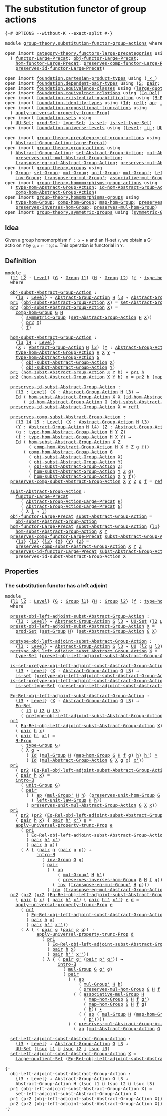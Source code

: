 # The substitution functor of group actions

<pre class="Agda"><a id="54" class="Symbol">{-#</a> <a id="58" class="Keyword">OPTIONS</a> <a id="66" class="Pragma">--without-K</a> <a id="78" class="Pragma">--exact-split</a> <a id="92" class="Symbol">#-}</a>

<a id="97" class="Keyword">module</a> <a id="104" href="group-theory.substitution-functor-group-actions.html" class="Module">group-theory.substitution-functor-group-actions</a> <a id="152" class="Keyword">where</a>

<a id="159" class="Keyword">open</a> <a id="164" class="Keyword">import</a> <a id="171" href="category-theory.functors-large-precategories.html" class="Module">category-theory.functors-large-precategories</a> <a id="216" class="Keyword">using</a>
  <a id="224" class="Symbol">(</a> <a id="226" href="category-theory.functors-large-precategories.html#982" class="Record">functor-Large-Precat</a><a id="246" class="Symbol">;</a> <a id="248" href="category-theory.functors-large-precategories.html#1085" class="Field">obj-functor-Large-Precat</a><a id="272" class="Symbol">;</a>
    <a id="278" href="category-theory.functors-large-precategories.html#1191" class="Field">hom-functor-Large-Precat</a><a id="302" class="Symbol">;</a> <a id="304" href="category-theory.functors-large-precategories.html#1464" class="Field">preserves-comp-functor-Large-Precat</a><a id="339" class="Symbol">;</a>
    <a id="345" href="category-theory.functors-large-precategories.html#1888" class="Field">preserves-id-functor-Large-Precat</a><a id="378" class="Symbol">)</a>

<a id="381" class="Keyword">open</a> <a id="386" class="Keyword">import</a> <a id="393" href="foundation.cartesian-product-types.html" class="Module">foundation.cartesian-product-types</a> <a id="428" class="Keyword">using</a> <a id="434" class="Symbol">(</a><a id="435" href="foundation-core.cartesian-product-types.html#590" class="Function Operator">_×_</a><a id="438" class="Symbol">)</a>
<a id="440" class="Keyword">open</a> <a id="445" class="Keyword">import</a> <a id="452" href="foundation.dependent-pair-types.html" class="Module">foundation.dependent-pair-types</a> <a id="484" class="Keyword">using</a> <a id="490" class="Symbol">(</a><a id="491" href="foundation-core.dependent-pair-types.html#515" class="Record">Σ</a><a id="492" class="Symbol">;</a> <a id="494" href="foundation-core.dependent-pair-types.html#588" class="InductiveConstructor">pair</a><a id="498" class="Symbol">;</a> <a id="500" href="foundation-core.dependent-pair-types.html#605" class="Field">pr1</a><a id="503" class="Symbol">;</a> <a id="505" href="foundation-core.dependent-pair-types.html#617" class="Field">pr2</a><a id="508" class="Symbol">)</a>
<a id="510" class="Keyword">open</a> <a id="515" class="Keyword">import</a> <a id="522" href="foundation.equivalence-classes.html" class="Module">foundation.equivalence-classes</a> <a id="553" class="Keyword">using</a> <a id="559" class="Symbol">(</a><a id="560" href="foundation.equivalence-classes.html#3795" class="Function">large-quotient-Set</a><a id="578" class="Symbol">)</a>
<a id="580" class="Keyword">open</a> <a id="585" class="Keyword">import</a> <a id="592" href="foundation.equivalence-relations.html" class="Module">foundation.equivalence-relations</a> <a id="625" class="Keyword">using</a> <a id="631" class="Symbol">(</a><a id="632" href="foundation.equivalence-relations.html#957" class="Function">Eq-Rel</a><a id="638" class="Symbol">)</a>
<a id="640" class="Keyword">open</a> <a id="645" class="Keyword">import</a> <a id="652" href="foundation.existential-quantification.html" class="Module">foundation.existential-quantification</a> <a id="690" class="Keyword">using</a> <a id="696" class="Symbol">(</a><a id="697" href="foundation.existential-quantification.html#1666" class="Function">∃-Prop</a><a id="703" class="Symbol">;</a> <a id="705" href="foundation.existential-quantification.html#2238" class="Function">intro-∃</a><a id="712" class="Symbol">)</a>
<a id="714" class="Keyword">open</a> <a id="719" class="Keyword">import</a> <a id="726" href="foundation.identity-types.html" class="Module">foundation.identity-types</a> <a id="752" class="Keyword">using</a> <a id="758" class="Symbol">(</a><a id="759" href="foundation-core.identity-types.html#1767" class="Datatype">Id</a><a id="761" class="Symbol">;</a> <a id="763" href="foundation-core.identity-types.html#1820" class="InductiveConstructor">refl</a><a id="767" class="Symbol">;</a> <a id="769" href="foundation-core.identity-types.html#4003" class="Function">ap</a><a id="771" class="Symbol">;</a> <a id="773" href="foundation-core.identity-types.html#2425" class="Function Operator">_∙_</a><a id="776" class="Symbol">;</a> <a id="778" href="foundation-core.identity-types.html#2729" class="Function">inv</a><a id="781" class="Symbol">)</a>
<a id="783" class="Keyword">open</a> <a id="788" class="Keyword">import</a> <a id="795" href="foundation.propositional-truncations.html" class="Module">foundation.propositional-truncations</a> <a id="832" class="Keyword">using</a>
  <a id="840" class="Symbol">(</a> <a id="842" href="foundation.propositional-truncations.html#5603" class="Function">apply-universal-property-trunc-Prop</a><a id="877" class="Symbol">)</a>
<a id="879" class="Keyword">open</a> <a id="884" class="Keyword">import</a> <a id="891" href="foundation.sets.html" class="Module">foundation.sets</a> <a id="907" class="Keyword">using</a>
  <a id="915" class="Symbol">(</a> <a id="917" href="foundation-core.sets.html#1190" class="Function">UU-Set</a><a id="923" class="Symbol">;</a> <a id="925" href="foundation.sets.html#1873" class="Function">prod-Set</a><a id="933" class="Symbol">;</a> <a id="935" href="foundation-core.sets.html#1304" class="Function">type-Set</a><a id="943" class="Symbol">;</a> <a id="945" href="foundation-core.sets.html#1113" class="Function">is-set</a><a id="951" class="Symbol">;</a> <a id="953" href="foundation-core.sets.html#1355" class="Function">is-set-type-Set</a><a id="968" class="Symbol">)</a>
<a id="970" class="Keyword">open</a> <a id="975" class="Keyword">import</a> <a id="982" href="foundation.universe-levels.html" class="Module">foundation.universe-levels</a> <a id="1009" class="Keyword">using</a> <a id="1015" class="Symbol">(</a><a id="1016" href="Agda.Primitive.html#597" class="Postulate">Level</a><a id="1021" class="Symbol">;</a> <a id="1023" href="Agda.Primitive.html#810" class="Primitive Operator">_⊔_</a><a id="1026" class="Symbol">;</a> <a id="1028" href="foundation-core.universe-levels.html#235" class="Primitive">UU</a><a id="1030" class="Symbol">;</a> <a id="1032" href="Agda.Primitive.html#780" class="Primitive">lsuc</a><a id="1036" class="Symbol">)</a>

<a id="1039" class="Keyword">open</a> <a id="1044" class="Keyword">import</a> <a id="1051" href="group-theory.precategory-of-group-actions.html" class="Module">group-theory.precategory-of-group-actions</a> <a id="1093" class="Keyword">using</a>
  <a id="1101" class="Symbol">(</a> <a id="1103" href="group-theory.precategory-of-group-actions.html#1139" class="Function">Abstract-Group-Action-Large-Precat</a><a id="1137" class="Symbol">)</a>
<a id="1139" class="Keyword">open</a> <a id="1144" class="Keyword">import</a> <a id="1151" href="group-theory.group-actions.html" class="Module">group-theory.group-actions</a> <a id="1178" class="Keyword">using</a>
  <a id="1186" class="Symbol">(</a> <a id="1188" href="group-theory.group-actions.html#1192" class="Function">Abstract-Group-Action</a><a id="1209" class="Symbol">;</a> <a id="1211" href="group-theory.group-actions.html#1424" class="Function">set-Abstract-Group-Action</a><a id="1236" class="Symbol">;</a> <a id="1238" href="group-theory.group-actions.html#1980" class="Function">mul-Abstract-Group-Action</a><a id="1263" class="Symbol">;</a>
    <a id="1269" href="group-theory.group-actions.html#2340" class="Function">preserves-unit-mul-Abstract-Group-Action</a><a id="1309" class="Symbol">;</a>
    <a id="1315" href="group-theory.group-actions.html#3043" class="Function">transpose-eq-mul-Abstract-Group-Action</a><a id="1353" class="Symbol">;</a> <a id="1355" href="group-theory.group-actions.html#2623" class="Function">preserves-mul-Abstract-Group-Action</a><a id="1390" class="Symbol">)</a>
<a id="1392" class="Keyword">open</a> <a id="1397" class="Keyword">import</a> <a id="1404" href="group-theory.groups.html" class="Module">group-theory.groups</a> <a id="1424" class="Keyword">using</a>
  <a id="1432" class="Symbol">(</a> <a id="1434" href="group-theory.groups.html#2468" class="Function">Group</a><a id="1439" class="Symbol">;</a> <a id="1441" href="group-theory.groups.html#2651" class="Function">set-Group</a><a id="1450" class="Symbol">;</a> <a id="1452" href="group-theory.groups.html#2956" class="Function">mul-Group</a><a id="1461" class="Symbol">;</a> <a id="1463" href="group-theory.groups.html#3755" class="Function">unit-Group</a><a id="1473" class="Symbol">;</a> <a id="1475" href="group-theory.groups.html#3217" class="Function">mul-Group&#39;</a><a id="1485" class="Symbol">;</a> <a id="1487" href="group-theory.groups.html#4172" class="Function">left-unit-law-Group</a><a id="1506" class="Symbol">;</a>
    <a id="1512" href="group-theory.groups.html#4544" class="Function">inv-Group</a><a id="1521" class="Symbol">;</a> <a id="1523" href="group-theory.groups.html#7539" class="Function">transpose-eq-mul-Group&#39;</a><a id="1546" class="Symbol">;</a> <a id="1548" href="group-theory.groups.html#3305" class="Function">associative-mul-Group</a><a id="1569" class="Symbol">;</a> <a id="1571" href="group-theory.groups.html#2711" class="Function">type-Group</a><a id="1581" class="Symbol">)</a>
<a id="1583" class="Keyword">open</a> <a id="1588" class="Keyword">import</a> <a id="1595" href="group-theory.homomorphisms-group-actions.html" class="Module">group-theory.homomorphisms-group-actions</a> <a id="1636" class="Keyword">using</a>
  <a id="1644" class="Symbol">(</a> <a id="1646" href="group-theory.homomorphisms-group-actions.html#1542" class="Function">type-hom-Abstract-Group-Action</a><a id="1676" class="Symbol">;</a> <a id="1678" href="group-theory.homomorphisms-group-actions.html#2481" class="Function">id-hom-Abstract-Group-Action</a><a id="1706" class="Symbol">;</a>
    <a id="1712" href="group-theory.homomorphisms-group-actions.html#2841" class="Function">comp-hom-Abstract-Group-Action</a><a id="1742" class="Symbol">)</a>
<a id="1744" class="Keyword">open</a> <a id="1749" class="Keyword">import</a> <a id="1756" href="group-theory.homomorphisms-groups.html" class="Module">group-theory.homomorphisms-groups</a> <a id="1790" class="Keyword">using</a>
  <a id="1798" class="Symbol">(</a> <a id="1800" href="group-theory.homomorphisms-groups.html#1617" class="Function">type-hom-Group</a><a id="1814" class="Symbol">;</a> <a id="1816" href="group-theory.homomorphisms-groups.html#2243" class="Function">comp-hom-Group</a><a id="1830" class="Symbol">;</a> <a id="1832" href="group-theory.homomorphisms-groups.html#1746" class="Function">map-hom-Group</a><a id="1845" class="Symbol">;</a> <a id="1847" href="group-theory.homomorphisms-groups.html#5799" class="Function">preserves-unit-hom-Group</a><a id="1871" class="Symbol">;</a>
    <a id="1877" href="group-theory.homomorphisms-groups.html#7312" class="Function">preserves-inverses-hom-Group</a><a id="1905" class="Symbol">;</a> <a id="1907" href="group-theory.homomorphisms-groups.html#1832" class="Function">preserves-mul-hom-Group</a><a id="1930" class="Symbol">)</a>
<a id="1932" class="Keyword">open</a> <a id="1937" class="Keyword">import</a> <a id="1944" href="group-theory.symmetric-groups.html" class="Module">group-theory.symmetric-groups</a> <a id="1974" class="Keyword">using</a> <a id="1980" class="Symbol">(</a><a id="1981" href="group-theory.symmetric-groups.html#3597" class="Function">symmetric-Group</a><a id="1996" class="Symbol">)</a>
</pre>
## Idea

Given a group homomorphism `f : G → H` and an H-set `Y`, we obtain a G-actio on `Y` by `g,x ↦ f(g)x`. This operation is functorial in `Y`.

## Definition

<pre class="Agda"><a id="2175" class="Keyword">module</a> <a id="2182" href="group-theory.substitution-functor-group-actions.html#2182" class="Module">_</a>
  <a id="2186" class="Symbol">{</a><a id="2187" href="group-theory.substitution-functor-group-actions.html#2187" class="Bound">l1</a> <a id="2190" href="group-theory.substitution-functor-group-actions.html#2190" class="Bound">l2</a> <a id="2193" class="Symbol">:</a> <a id="2195" href="Agda.Primitive.html#597" class="Postulate">Level</a><a id="2200" class="Symbol">}</a> <a id="2202" class="Symbol">{</a><a id="2203" href="group-theory.substitution-functor-group-actions.html#2203" class="Bound">G</a> <a id="2205" class="Symbol">:</a> <a id="2207" href="group-theory.groups.html#2468" class="Function">Group</a> <a id="2213" href="group-theory.substitution-functor-group-actions.html#2187" class="Bound">l1</a><a id="2215" class="Symbol">}</a> <a id="2217" class="Symbol">{</a><a id="2218" href="group-theory.substitution-functor-group-actions.html#2218" class="Bound">H</a> <a id="2220" class="Symbol">:</a> <a id="2222" href="group-theory.groups.html#2468" class="Function">Group</a> <a id="2228" href="group-theory.substitution-functor-group-actions.html#2190" class="Bound">l2</a><a id="2230" class="Symbol">}</a> <a id="2232" class="Symbol">(</a><a id="2233" href="group-theory.substitution-functor-group-actions.html#2233" class="Bound">f</a> <a id="2235" class="Symbol">:</a> <a id="2237" href="group-theory.homomorphisms-groups.html#1617" class="Function">type-hom-Group</a> <a id="2252" href="group-theory.substitution-functor-group-actions.html#2203" class="Bound">G</a> <a id="2254" href="group-theory.substitution-functor-group-actions.html#2218" class="Bound">H</a><a id="2255" class="Symbol">)</a>
  <a id="2259" class="Keyword">where</a>

  <a id="2268" href="group-theory.substitution-functor-group-actions.html#2268" class="Function">obj-subst-Abstract-Group-Action</a> <a id="2300" class="Symbol">:</a>
    <a id="2306" class="Symbol">{</a><a id="2307" href="group-theory.substitution-functor-group-actions.html#2307" class="Bound">l3</a> <a id="2310" class="Symbol">:</a> <a id="2312" href="Agda.Primitive.html#597" class="Postulate">Level</a><a id="2317" class="Symbol">}</a> <a id="2319" class="Symbol">→</a> <a id="2321" href="group-theory.group-actions.html#1192" class="Function">Abstract-Group-Action</a> <a id="2343" href="group-theory.substitution-functor-group-actions.html#2218" class="Bound">H</a> <a id="2345" href="group-theory.substitution-functor-group-actions.html#2307" class="Bound">l3</a> <a id="2348" class="Symbol">→</a> <a id="2350" href="group-theory.group-actions.html#1192" class="Function">Abstract-Group-Action</a> <a id="2372" href="group-theory.substitution-functor-group-actions.html#2203" class="Bound">G</a> <a id="2374" href="group-theory.substitution-functor-group-actions.html#2307" class="Bound">l3</a>
  <a id="2379" href="foundation-core.dependent-pair-types.html#605" class="Field">pr1</a> <a id="2383" class="Symbol">(</a><a id="2384" href="group-theory.substitution-functor-group-actions.html#2268" class="Function">obj-subst-Abstract-Group-Action</a> <a id="2416" href="group-theory.substitution-functor-group-actions.html#2416" class="Bound">X</a><a id="2417" class="Symbol">)</a> <a id="2419" class="Symbol">=</a> <a id="2421" href="group-theory.group-actions.html#1424" class="Function">set-Abstract-Group-Action</a> <a id="2447" href="group-theory.substitution-functor-group-actions.html#2218" class="Bound">H</a> <a id="2449" href="group-theory.substitution-functor-group-actions.html#2416" class="Bound">X</a>
  <a id="2453" href="foundation-core.dependent-pair-types.html#617" class="Field">pr2</a> <a id="2457" class="Symbol">(</a><a id="2458" href="group-theory.substitution-functor-group-actions.html#2268" class="Function">obj-subst-Abstract-Group-Action</a> <a id="2490" href="group-theory.substitution-functor-group-actions.html#2490" class="Bound">X</a><a id="2491" class="Symbol">)</a> <a id="2493" class="Symbol">=</a>
    <a id="2499" href="group-theory.homomorphisms-groups.html#2243" class="Function">comp-hom-Group</a> <a id="2514" href="group-theory.substitution-functor-group-actions.html#2203" class="Bound">G</a> <a id="2516" href="group-theory.substitution-functor-group-actions.html#2218" class="Bound">H</a>
      <a id="2524" class="Symbol">(</a> <a id="2526" href="group-theory.symmetric-groups.html#3597" class="Function">symmetric-Group</a> <a id="2542" class="Symbol">(</a><a id="2543" href="group-theory.group-actions.html#1424" class="Function">set-Abstract-Group-Action</a> <a id="2569" href="group-theory.substitution-functor-group-actions.html#2218" class="Bound">H</a> <a id="2571" href="group-theory.substitution-functor-group-actions.html#2490" class="Bound">X</a><a id="2572" class="Symbol">))</a>
      <a id="2581" class="Symbol">(</a> <a id="2583" href="foundation-core.dependent-pair-types.html#617" class="Field">pr2</a> <a id="2587" href="group-theory.substitution-functor-group-actions.html#2490" class="Bound">X</a><a id="2588" class="Symbol">)</a>
      <a id="2596" class="Symbol">(</a> <a id="2598" href="group-theory.substitution-functor-group-actions.html#2233" class="Bound">f</a><a id="2599" class="Symbol">)</a>

  <a id="2604" href="group-theory.substitution-functor-group-actions.html#2604" class="Function">hom-subst-Abstract-Group-Action</a> <a id="2636" class="Symbol">:</a>
    <a id="2642" class="Symbol">{</a><a id="2643" href="group-theory.substitution-functor-group-actions.html#2643" class="Bound">l3</a> <a id="2646" href="group-theory.substitution-functor-group-actions.html#2646" class="Bound">l4</a> <a id="2649" class="Symbol">:</a> <a id="2651" href="Agda.Primitive.html#597" class="Postulate">Level</a><a id="2656" class="Symbol">}</a>
    <a id="2662" class="Symbol">(</a><a id="2663" href="group-theory.substitution-functor-group-actions.html#2663" class="Bound">X</a> <a id="2665" class="Symbol">:</a> <a id="2667" href="group-theory.group-actions.html#1192" class="Function">Abstract-Group-Action</a> <a id="2689" href="group-theory.substitution-functor-group-actions.html#2218" class="Bound">H</a> <a id="2691" href="group-theory.substitution-functor-group-actions.html#2643" class="Bound">l3</a><a id="2693" class="Symbol">)</a> <a id="2695" class="Symbol">(</a><a id="2696" href="group-theory.substitution-functor-group-actions.html#2696" class="Bound">Y</a> <a id="2698" class="Symbol">:</a> <a id="2700" href="group-theory.group-actions.html#1192" class="Function">Abstract-Group-Action</a> <a id="2722" href="group-theory.substitution-functor-group-actions.html#2218" class="Bound">H</a> <a id="2724" href="group-theory.substitution-functor-group-actions.html#2646" class="Bound">l4</a><a id="2726" class="Symbol">)</a> <a id="2728" class="Symbol">→</a>
    <a id="2734" href="group-theory.homomorphisms-group-actions.html#1542" class="Function">type-hom-Abstract-Group-Action</a> <a id="2765" href="group-theory.substitution-functor-group-actions.html#2218" class="Bound">H</a> <a id="2767" href="group-theory.substitution-functor-group-actions.html#2663" class="Bound">X</a> <a id="2769" href="group-theory.substitution-functor-group-actions.html#2696" class="Bound">Y</a> <a id="2771" class="Symbol">→</a>
    <a id="2777" href="group-theory.homomorphisms-group-actions.html#1542" class="Function">type-hom-Abstract-Group-Action</a> <a id="2808" href="group-theory.substitution-functor-group-actions.html#2203" class="Bound">G</a>
      <a id="2816" class="Symbol">(</a> <a id="2818" href="group-theory.substitution-functor-group-actions.html#2268" class="Function">obj-subst-Abstract-Group-Action</a> <a id="2850" href="group-theory.substitution-functor-group-actions.html#2663" class="Bound">X</a><a id="2851" class="Symbol">)</a>
      <a id="2859" class="Symbol">(</a> <a id="2861" href="group-theory.substitution-functor-group-actions.html#2268" class="Function">obj-subst-Abstract-Group-Action</a> <a id="2893" href="group-theory.substitution-functor-group-actions.html#2696" class="Bound">Y</a><a id="2894" class="Symbol">)</a>
  <a id="2898" href="foundation-core.dependent-pair-types.html#605" class="Field">pr1</a> <a id="2902" class="Symbol">(</a><a id="2903" href="group-theory.substitution-functor-group-actions.html#2604" class="Function">hom-subst-Abstract-Group-Action</a> <a id="2935" href="group-theory.substitution-functor-group-actions.html#2935" class="Bound">X</a> <a id="2937" href="group-theory.substitution-functor-group-actions.html#2937" class="Bound">Y</a> <a id="2939" href="group-theory.substitution-functor-group-actions.html#2939" class="Bound">h</a><a id="2940" class="Symbol">)</a> <a id="2942" class="Symbol">=</a> <a id="2944" href="foundation-core.dependent-pair-types.html#605" class="Field">pr1</a> <a id="2948" href="group-theory.substitution-functor-group-actions.html#2939" class="Bound">h</a>
  <a id="2952" href="foundation-core.dependent-pair-types.html#617" class="Field">pr2</a> <a id="2956" class="Symbol">(</a><a id="2957" href="group-theory.substitution-functor-group-actions.html#2604" class="Function">hom-subst-Abstract-Group-Action</a> <a id="2989" href="group-theory.substitution-functor-group-actions.html#2989" class="Bound">X</a> <a id="2991" href="group-theory.substitution-functor-group-actions.html#2991" class="Bound">Y</a> <a id="2993" href="group-theory.substitution-functor-group-actions.html#2993" class="Bound">h</a><a id="2994" class="Symbol">)</a> <a id="2996" href="group-theory.substitution-functor-group-actions.html#2996" class="Bound">x</a> <a id="2998" class="Symbol">=</a> <a id="3000" href="foundation-core.dependent-pair-types.html#617" class="Field">pr2</a> <a id="3004" href="group-theory.substitution-functor-group-actions.html#2993" class="Bound">h</a> <a id="3006" class="Symbol">(</a><a id="3007" href="group-theory.homomorphisms-groups.html#1746" class="Function">map-hom-Group</a> <a id="3021" href="group-theory.substitution-functor-group-actions.html#2203" class="Bound">G</a> <a id="3023" href="group-theory.substitution-functor-group-actions.html#2218" class="Bound">H</a> <a id="3025" href="group-theory.substitution-functor-group-actions.html#2233" class="Bound">f</a> <a id="3027" href="group-theory.substitution-functor-group-actions.html#2996" class="Bound">x</a><a id="3028" class="Symbol">)</a>

  <a id="3033" href="group-theory.substitution-functor-group-actions.html#3033" class="Function">preserves-id-subst-Abstract-Group-Action</a> <a id="3074" class="Symbol">:</a>
    <a id="3080" class="Symbol">{</a><a id="3081" href="group-theory.substitution-functor-group-actions.html#3081" class="Bound">l3</a> <a id="3084" class="Symbol">:</a> <a id="3086" href="Agda.Primitive.html#597" class="Postulate">Level</a><a id="3091" class="Symbol">}</a> <a id="3093" class="Symbol">(</a><a id="3094" href="group-theory.substitution-functor-group-actions.html#3094" class="Bound">X</a> <a id="3096" class="Symbol">:</a> <a id="3098" href="group-theory.group-actions.html#1192" class="Function">Abstract-Group-Action</a> <a id="3120" href="group-theory.substitution-functor-group-actions.html#2218" class="Bound">H</a> <a id="3122" href="group-theory.substitution-functor-group-actions.html#3081" class="Bound">l3</a><a id="3124" class="Symbol">)</a> <a id="3126" class="Symbol">→</a>
    <a id="3132" href="foundation-core.identity-types.html#1767" class="Datatype">Id</a> <a id="3135" class="Symbol">(</a> <a id="3137" href="group-theory.substitution-functor-group-actions.html#2604" class="Function">hom-subst-Abstract-Group-Action</a> <a id="3169" href="group-theory.substitution-functor-group-actions.html#3094" class="Bound">X</a> <a id="3171" href="group-theory.substitution-functor-group-actions.html#3094" class="Bound">X</a> <a id="3173" class="Symbol">(</a><a id="3174" href="group-theory.homomorphisms-group-actions.html#2481" class="Function">id-hom-Abstract-Group-Action</a> <a id="3203" href="group-theory.substitution-functor-group-actions.html#2218" class="Bound">H</a> <a id="3205" href="group-theory.substitution-functor-group-actions.html#3094" class="Bound">X</a><a id="3206" class="Symbol">))</a>
       <a id="3216" class="Symbol">(</a> <a id="3218" href="group-theory.homomorphisms-group-actions.html#2481" class="Function">id-hom-Abstract-Group-Action</a> <a id="3247" href="group-theory.substitution-functor-group-actions.html#2203" class="Bound">G</a> <a id="3249" class="Symbol">(</a><a id="3250" href="group-theory.substitution-functor-group-actions.html#2268" class="Function">obj-subst-Abstract-Group-Action</a> <a id="3282" href="group-theory.substitution-functor-group-actions.html#3094" class="Bound">X</a><a id="3283" class="Symbol">))</a>
  <a id="3288" href="group-theory.substitution-functor-group-actions.html#3033" class="Function">preserves-id-subst-Abstract-Group-Action</a> <a id="3329" href="group-theory.substitution-functor-group-actions.html#3329" class="Bound">X</a> <a id="3331" class="Symbol">=</a> <a id="3333" href="foundation-core.identity-types.html#1820" class="InductiveConstructor">refl</a>

  <a id="3341" href="group-theory.substitution-functor-group-actions.html#3341" class="Function">preserves-comp-subst-Abstract-Group-Action</a> <a id="3384" class="Symbol">:</a>
    <a id="3390" class="Symbol">{</a><a id="3391" href="group-theory.substitution-functor-group-actions.html#3391" class="Bound">l3</a> <a id="3394" href="group-theory.substitution-functor-group-actions.html#3394" class="Bound">l4</a> <a id="3397" href="group-theory.substitution-functor-group-actions.html#3397" class="Bound">l5</a> <a id="3400" class="Symbol">:</a> <a id="3402" href="Agda.Primitive.html#597" class="Postulate">Level</a><a id="3407" class="Symbol">}</a> <a id="3409" class="Symbol">(</a><a id="3410" href="group-theory.substitution-functor-group-actions.html#3410" class="Bound">X</a> <a id="3412" class="Symbol">:</a> <a id="3414" href="group-theory.group-actions.html#1192" class="Function">Abstract-Group-Action</a> <a id="3436" href="group-theory.substitution-functor-group-actions.html#2218" class="Bound">H</a> <a id="3438" href="group-theory.substitution-functor-group-actions.html#3391" class="Bound">l3</a><a id="3440" class="Symbol">)</a>
    <a id="3446" class="Symbol">(</a><a id="3447" href="group-theory.substitution-functor-group-actions.html#3447" class="Bound">Y</a> <a id="3449" class="Symbol">:</a> <a id="3451" href="group-theory.group-actions.html#1192" class="Function">Abstract-Group-Action</a> <a id="3473" href="group-theory.substitution-functor-group-actions.html#2218" class="Bound">H</a> <a id="3475" href="group-theory.substitution-functor-group-actions.html#3394" class="Bound">l4</a><a id="3477" class="Symbol">)</a> <a id="3479" class="Symbol">(</a><a id="3480" href="group-theory.substitution-functor-group-actions.html#3480" class="Bound">Z</a> <a id="3482" class="Symbol">:</a> <a id="3484" href="group-theory.group-actions.html#1192" class="Function">Abstract-Group-Action</a> <a id="3506" href="group-theory.substitution-functor-group-actions.html#2218" class="Bound">H</a> <a id="3508" href="group-theory.substitution-functor-group-actions.html#3397" class="Bound">l5</a><a id="3510" class="Symbol">)</a>
    <a id="3516" class="Symbol">(</a><a id="3517" href="group-theory.substitution-functor-group-actions.html#3517" class="Bound">g</a> <a id="3519" class="Symbol">:</a> <a id="3521" href="group-theory.homomorphisms-group-actions.html#1542" class="Function">type-hom-Abstract-Group-Action</a> <a id="3552" href="group-theory.substitution-functor-group-actions.html#2218" class="Bound">H</a> <a id="3554" href="group-theory.substitution-functor-group-actions.html#3447" class="Bound">Y</a> <a id="3556" href="group-theory.substitution-functor-group-actions.html#3480" class="Bound">Z</a><a id="3557" class="Symbol">)</a>
    <a id="3563" class="Symbol">(</a><a id="3564" href="group-theory.substitution-functor-group-actions.html#3564" class="Bound">f</a> <a id="3566" class="Symbol">:</a> <a id="3568" href="group-theory.homomorphisms-group-actions.html#1542" class="Function">type-hom-Abstract-Group-Action</a> <a id="3599" href="group-theory.substitution-functor-group-actions.html#2218" class="Bound">H</a> <a id="3601" href="group-theory.substitution-functor-group-actions.html#3410" class="Bound">X</a> <a id="3603" href="group-theory.substitution-functor-group-actions.html#3447" class="Bound">Y</a><a id="3604" class="Symbol">)</a> <a id="3606" class="Symbol">→</a>
    <a id="3612" href="foundation-core.identity-types.html#1767" class="Datatype">Id</a> <a id="3615" class="Symbol">(</a> <a id="3617" href="group-theory.substitution-functor-group-actions.html#2604" class="Function">hom-subst-Abstract-Group-Action</a> <a id="3649" href="group-theory.substitution-functor-group-actions.html#3410" class="Bound">X</a> <a id="3651" href="group-theory.substitution-functor-group-actions.html#3480" class="Bound">Z</a>
         <a id="3662" class="Symbol">(</a> <a id="3664" href="group-theory.homomorphisms-group-actions.html#2841" class="Function">comp-hom-Abstract-Group-Action</a> <a id="3695" href="group-theory.substitution-functor-group-actions.html#2218" class="Bound">H</a> <a id="3697" href="group-theory.substitution-functor-group-actions.html#3410" class="Bound">X</a> <a id="3699" href="group-theory.substitution-functor-group-actions.html#3447" class="Bound">Y</a> <a id="3701" href="group-theory.substitution-functor-group-actions.html#3480" class="Bound">Z</a> <a id="3703" href="group-theory.substitution-functor-group-actions.html#3517" class="Bound">g</a> <a id="3705" href="group-theory.substitution-functor-group-actions.html#3564" class="Bound">f</a><a id="3706" class="Symbol">))</a>
       <a id="3716" class="Symbol">(</a> <a id="3718" href="group-theory.homomorphisms-group-actions.html#2841" class="Function">comp-hom-Abstract-Group-Action</a> <a id="3749" href="group-theory.substitution-functor-group-actions.html#2203" class="Bound">G</a>
         <a id="3760" class="Symbol">(</a> <a id="3762" href="group-theory.substitution-functor-group-actions.html#2268" class="Function">obj-subst-Abstract-Group-Action</a> <a id="3794" href="group-theory.substitution-functor-group-actions.html#3410" class="Bound">X</a><a id="3795" class="Symbol">)</a>
         <a id="3806" class="Symbol">(</a> <a id="3808" href="group-theory.substitution-functor-group-actions.html#2268" class="Function">obj-subst-Abstract-Group-Action</a> <a id="3840" href="group-theory.substitution-functor-group-actions.html#3447" class="Bound">Y</a><a id="3841" class="Symbol">)</a>
         <a id="3852" class="Symbol">(</a> <a id="3854" href="group-theory.substitution-functor-group-actions.html#2268" class="Function">obj-subst-Abstract-Group-Action</a> <a id="3886" href="group-theory.substitution-functor-group-actions.html#3480" class="Bound">Z</a><a id="3887" class="Symbol">)</a>
         <a id="3898" class="Symbol">(</a> <a id="3900" href="group-theory.substitution-functor-group-actions.html#2604" class="Function">hom-subst-Abstract-Group-Action</a> <a id="3932" href="group-theory.substitution-functor-group-actions.html#3447" class="Bound">Y</a> <a id="3934" href="group-theory.substitution-functor-group-actions.html#3480" class="Bound">Z</a> <a id="3936" href="group-theory.substitution-functor-group-actions.html#3517" class="Bound">g</a><a id="3937" class="Symbol">)</a>
         <a id="3948" class="Symbol">(</a> <a id="3950" href="group-theory.substitution-functor-group-actions.html#2604" class="Function">hom-subst-Abstract-Group-Action</a> <a id="3982" href="group-theory.substitution-functor-group-actions.html#3410" class="Bound">X</a> <a id="3984" href="group-theory.substitution-functor-group-actions.html#3447" class="Bound">Y</a> <a id="3986" href="group-theory.substitution-functor-group-actions.html#3564" class="Bound">f</a><a id="3987" class="Symbol">))</a>
  <a id="3992" href="group-theory.substitution-functor-group-actions.html#3341" class="Function">preserves-comp-subst-Abstract-Group-Action</a> <a id="4035" href="group-theory.substitution-functor-group-actions.html#4035" class="Bound">X</a> <a id="4037" href="group-theory.substitution-functor-group-actions.html#4037" class="Bound">Y</a> <a id="4039" href="group-theory.substitution-functor-group-actions.html#4039" class="Bound">Z</a> <a id="4041" href="group-theory.substitution-functor-group-actions.html#4041" class="Bound">g</a> <a id="4043" href="group-theory.substitution-functor-group-actions.html#4043" class="Bound">f</a> <a id="4045" class="Symbol">=</a> <a id="4047" href="foundation-core.identity-types.html#1820" class="InductiveConstructor">refl</a>

  <a id="4055" href="group-theory.substitution-functor-group-actions.html#4055" class="Function">subst-Abstract-Group-Action</a> <a id="4083" class="Symbol">:</a>
    <a id="4089" href="category-theory.functors-large-precategories.html#982" class="Record">functor-Large-Precat</a>
      <a id="4116" class="Symbol">(</a> <a id="4118" href="group-theory.precategory-of-group-actions.html#1139" class="Function">Abstract-Group-Action-Large-Precat</a> <a id="4153" href="group-theory.substitution-functor-group-actions.html#2218" class="Bound">H</a><a id="4154" class="Symbol">)</a>
      <a id="4162" class="Symbol">(</a> <a id="4164" href="group-theory.precategory-of-group-actions.html#1139" class="Function">Abstract-Group-Action-Large-Precat</a> <a id="4199" href="group-theory.substitution-functor-group-actions.html#2203" class="Bound">G</a><a id="4200" class="Symbol">)</a>
      <a id="4208" class="Symbol">(</a> <a id="4210" class="Symbol">λ</a> <a id="4212" href="group-theory.substitution-functor-group-actions.html#4212" class="Bound">l</a> <a id="4214" class="Symbol">→</a> <a id="4216" href="group-theory.substitution-functor-group-actions.html#4212" class="Bound">l</a><a id="4217" class="Symbol">)</a>
  <a id="4221" href="category-theory.functors-large-precategories.html#1085" class="Field">obj-functor-Large-Precat</a> <a id="4246" href="group-theory.substitution-functor-group-actions.html#4055" class="Function">subst-Abstract-Group-Action</a> <a id="4274" class="Symbol">=</a>
    <a id="4280" href="group-theory.substitution-functor-group-actions.html#2268" class="Function">obj-subst-Abstract-Group-Action</a>
  <a id="4314" href="category-theory.functors-large-precategories.html#1191" class="Field">hom-functor-Large-Precat</a> <a id="4339" href="group-theory.substitution-functor-group-actions.html#4055" class="Function">subst-Abstract-Group-Action</a> <a id="4367" class="Symbol">{</a><a id="4368" href="group-theory.substitution-functor-group-actions.html#4368" class="Bound">l1</a><a id="4370" class="Symbol">}</a> <a id="4372" class="Symbol">{</a><a id="4373" href="group-theory.substitution-functor-group-actions.html#4373" class="Bound">l2</a><a id="4375" class="Symbol">}</a> <a id="4377" class="Symbol">{</a><a id="4378" href="group-theory.substitution-functor-group-actions.html#4378" class="Bound">X</a><a id="4379" class="Symbol">}</a> <a id="4381" class="Symbol">{</a><a id="4382" href="group-theory.substitution-functor-group-actions.html#4382" class="Bound">Y</a><a id="4383" class="Symbol">}</a> <a id="4385" class="Symbol">=</a>
    <a id="4391" href="group-theory.substitution-functor-group-actions.html#2604" class="Function">hom-subst-Abstract-Group-Action</a> <a id="4423" href="group-theory.substitution-functor-group-actions.html#4378" class="Bound">X</a> <a id="4425" href="group-theory.substitution-functor-group-actions.html#4382" class="Bound">Y</a>
  <a id="4429" href="category-theory.functors-large-precategories.html#1464" class="Field">preserves-comp-functor-Large-Precat</a> <a id="4465" href="group-theory.substitution-functor-group-actions.html#4055" class="Function">subst-Abstract-Group-Action</a>
    <a id="4497" class="Symbol">{</a><a id="4498" href="group-theory.substitution-functor-group-actions.html#4498" class="Bound">l1</a><a id="4500" class="Symbol">}</a> <a id="4502" class="Symbol">{</a><a id="4503" href="group-theory.substitution-functor-group-actions.html#4503" class="Bound">l2</a><a id="4505" class="Symbol">}</a> <a id="4507" class="Symbol">{</a><a id="4508" href="group-theory.substitution-functor-group-actions.html#4508" class="Bound">l3</a><a id="4510" class="Symbol">}</a> <a id="4512" class="Symbol">{</a><a id="4513" href="group-theory.substitution-functor-group-actions.html#4513" class="Bound">X</a><a id="4514" class="Symbol">}</a> <a id="4516" class="Symbol">{</a><a id="4517" href="group-theory.substitution-functor-group-actions.html#4517" class="Bound">Y</a><a id="4518" class="Symbol">}</a> <a id="4520" class="Symbol">{</a><a id="4521" href="group-theory.substitution-functor-group-actions.html#4521" class="Bound">Z</a><a id="4522" class="Symbol">}</a> <a id="4524" class="Symbol">=</a>
    <a id="4530" href="group-theory.substitution-functor-group-actions.html#3341" class="Function">preserves-comp-subst-Abstract-Group-Action</a> <a id="4573" href="group-theory.substitution-functor-group-actions.html#4513" class="Bound">X</a> <a id="4575" href="group-theory.substitution-functor-group-actions.html#4517" class="Bound">Y</a> <a id="4577" href="group-theory.substitution-functor-group-actions.html#4521" class="Bound">Z</a>
  <a id="4581" href="category-theory.functors-large-precategories.html#1888" class="Field">preserves-id-functor-Large-Precat</a> <a id="4615" href="group-theory.substitution-functor-group-actions.html#4055" class="Function">subst-Abstract-Group-Action</a> <a id="4643" class="Symbol">{</a><a id="4644" href="group-theory.substitution-functor-group-actions.html#4644" class="Bound">l1</a><a id="4646" class="Symbol">}</a> <a id="4648" class="Symbol">{</a><a id="4649" href="group-theory.substitution-functor-group-actions.html#4649" class="Bound">X</a><a id="4650" class="Symbol">}</a> <a id="4652" class="Symbol">=</a>
    <a id="4658" href="group-theory.substitution-functor-group-actions.html#3033" class="Function">preserves-id-subst-Abstract-Group-Action</a> <a id="4699" href="group-theory.substitution-functor-group-actions.html#4649" class="Bound">X</a>
</pre>
## Properties

### The substitution functor has a left adjoint

<pre class="Agda"><a id="4778" class="Keyword">module</a> <a id="4785" href="group-theory.substitution-functor-group-actions.html#4785" class="Module">_</a>
  <a id="4789" class="Symbol">{</a><a id="4790" href="group-theory.substitution-functor-group-actions.html#4790" class="Bound">l1</a> <a id="4793" href="group-theory.substitution-functor-group-actions.html#4793" class="Bound">l2</a> <a id="4796" class="Symbol">:</a> <a id="4798" href="Agda.Primitive.html#597" class="Postulate">Level</a><a id="4803" class="Symbol">}</a> <a id="4805" class="Symbol">{</a><a id="4806" href="group-theory.substitution-functor-group-actions.html#4806" class="Bound">G</a> <a id="4808" class="Symbol">:</a> <a id="4810" href="group-theory.groups.html#2468" class="Function">Group</a> <a id="4816" href="group-theory.substitution-functor-group-actions.html#4790" class="Bound">l1</a><a id="4818" class="Symbol">}</a> <a id="4820" class="Symbol">{</a><a id="4821" href="group-theory.substitution-functor-group-actions.html#4821" class="Bound">H</a> <a id="4823" class="Symbol">:</a> <a id="4825" href="group-theory.groups.html#2468" class="Function">Group</a> <a id="4831" href="group-theory.substitution-functor-group-actions.html#4793" class="Bound">l2</a><a id="4833" class="Symbol">}</a> <a id="4835" class="Symbol">(</a><a id="4836" href="group-theory.substitution-functor-group-actions.html#4836" class="Bound">f</a> <a id="4838" class="Symbol">:</a> <a id="4840" href="group-theory.homomorphisms-groups.html#1617" class="Function">type-hom-Group</a> <a id="4855" href="group-theory.substitution-functor-group-actions.html#4806" class="Bound">G</a> <a id="4857" href="group-theory.substitution-functor-group-actions.html#4821" class="Bound">H</a><a id="4858" class="Symbol">)</a>
  <a id="4862" class="Keyword">where</a>

  <a id="4871" href="group-theory.substitution-functor-group-actions.html#4871" class="Function">preset-obj-left-adjoint-subst-Abstract-Group-Action</a> <a id="4923" class="Symbol">:</a>
    <a id="4929" class="Symbol">{</a><a id="4930" href="group-theory.substitution-functor-group-actions.html#4930" class="Bound">l3</a> <a id="4933" class="Symbol">:</a> <a id="4935" href="Agda.Primitive.html#597" class="Postulate">Level</a><a id="4940" class="Symbol">}</a> <a id="4942" class="Symbol">→</a> <a id="4944" href="group-theory.group-actions.html#1192" class="Function">Abstract-Group-Action</a> <a id="4966" href="group-theory.substitution-functor-group-actions.html#4806" class="Bound">G</a> <a id="4968" href="group-theory.substitution-functor-group-actions.html#4930" class="Bound">l3</a> <a id="4971" class="Symbol">→</a> <a id="4973" href="foundation-core.sets.html#1190" class="Function">UU-Set</a> <a id="4980" class="Symbol">(</a><a id="4981" href="group-theory.substitution-functor-group-actions.html#4793" class="Bound">l2</a> <a id="4984" href="Agda.Primitive.html#810" class="Primitive Operator">⊔</a> <a id="4986" href="group-theory.substitution-functor-group-actions.html#4930" class="Bound">l3</a><a id="4988" class="Symbol">)</a>
  <a id="4992" href="group-theory.substitution-functor-group-actions.html#4871" class="Function">preset-obj-left-adjoint-subst-Abstract-Group-Action</a> <a id="5044" href="group-theory.substitution-functor-group-actions.html#5044" class="Bound">X</a> <a id="5046" class="Symbol">=</a>
    <a id="5052" href="foundation.sets.html#1873" class="Function">prod-Set</a> <a id="5061" class="Symbol">(</a><a id="5062" href="group-theory.groups.html#2651" class="Function">set-Group</a> <a id="5072" href="group-theory.substitution-functor-group-actions.html#4821" class="Bound">H</a><a id="5073" class="Symbol">)</a> <a id="5075" class="Symbol">(</a><a id="5076" href="group-theory.group-actions.html#1424" class="Function">set-Abstract-Group-Action</a> <a id="5102" href="group-theory.substitution-functor-group-actions.html#4806" class="Bound">G</a> <a id="5104" href="group-theory.substitution-functor-group-actions.html#5044" class="Bound">X</a><a id="5105" class="Symbol">)</a>

  <a id="5110" href="group-theory.substitution-functor-group-actions.html#5110" class="Function">pretype-obj-left-adjoint-subst-Abstract-Group-Action</a> <a id="5163" class="Symbol">:</a>
    <a id="5169" class="Symbol">{</a><a id="5170" href="group-theory.substitution-functor-group-actions.html#5170" class="Bound">l3</a> <a id="5173" class="Symbol">:</a> <a id="5175" href="Agda.Primitive.html#597" class="Postulate">Level</a><a id="5180" class="Symbol">}</a> <a id="5182" class="Symbol">→</a> <a id="5184" href="group-theory.group-actions.html#1192" class="Function">Abstract-Group-Action</a> <a id="5206" href="group-theory.substitution-functor-group-actions.html#4806" class="Bound">G</a> <a id="5208" href="group-theory.substitution-functor-group-actions.html#5170" class="Bound">l3</a> <a id="5211" class="Symbol">→</a> <a id="5213" href="foundation-core.universe-levels.html#235" class="Primitive">UU</a> <a id="5216" class="Symbol">(</a><a id="5217" href="group-theory.substitution-functor-group-actions.html#4793" class="Bound">l2</a> <a id="5220" href="Agda.Primitive.html#810" class="Primitive Operator">⊔</a> <a id="5222" href="group-theory.substitution-functor-group-actions.html#5170" class="Bound">l3</a><a id="5224" class="Symbol">)</a>
  <a id="5228" href="group-theory.substitution-functor-group-actions.html#5110" class="Function">pretype-obj-left-adjoint-subst-Abstract-Group-Action</a> <a id="5281" href="group-theory.substitution-functor-group-actions.html#5281" class="Bound">X</a> <a id="5283" class="Symbol">=</a>
    <a id="5289" href="foundation-core.sets.html#1304" class="Function">type-Set</a> <a id="5298" class="Symbol">(</a><a id="5299" href="group-theory.substitution-functor-group-actions.html#4871" class="Function">preset-obj-left-adjoint-subst-Abstract-Group-Action</a> <a id="5351" href="group-theory.substitution-functor-group-actions.html#5281" class="Bound">X</a><a id="5352" class="Symbol">)</a>

  <a id="5357" href="group-theory.substitution-functor-group-actions.html#5357" class="Function">is-set-pretype-obj-left-adjoint-subst-Abstract-Group-Action</a> <a id="5417" class="Symbol">:</a>
    <a id="5423" class="Symbol">{</a><a id="5424" href="group-theory.substitution-functor-group-actions.html#5424" class="Bound">l3</a> <a id="5427" class="Symbol">:</a> <a id="5429" href="Agda.Primitive.html#597" class="Postulate">Level</a><a id="5434" class="Symbol">}</a> <a id="5436" class="Symbol">(</a><a id="5437" href="group-theory.substitution-functor-group-actions.html#5437" class="Bound">X</a> <a id="5439" class="Symbol">:</a> <a id="5441" href="group-theory.group-actions.html#1192" class="Function">Abstract-Group-Action</a> <a id="5463" href="group-theory.substitution-functor-group-actions.html#4806" class="Bound">G</a> <a id="5465" href="group-theory.substitution-functor-group-actions.html#5424" class="Bound">l3</a><a id="5467" class="Symbol">)</a> <a id="5469" class="Symbol">→</a>
    <a id="5475" href="foundation-core.sets.html#1113" class="Function">is-set</a> <a id="5482" class="Symbol">(</a><a id="5483" href="group-theory.substitution-functor-group-actions.html#5110" class="Function">pretype-obj-left-adjoint-subst-Abstract-Group-Action</a> <a id="5536" href="group-theory.substitution-functor-group-actions.html#5437" class="Bound">X</a><a id="5537" class="Symbol">)</a>
  <a id="5541" href="group-theory.substitution-functor-group-actions.html#5357" class="Function">is-set-pretype-obj-left-adjoint-subst-Abstract-Group-Action</a> <a id="5601" href="group-theory.substitution-functor-group-actions.html#5601" class="Bound">X</a> <a id="5603" class="Symbol">=</a>
    <a id="5609" href="foundation-core.sets.html#1355" class="Function">is-set-type-Set</a> <a id="5625" class="Symbol">(</a><a id="5626" href="group-theory.substitution-functor-group-actions.html#4871" class="Function">preset-obj-left-adjoint-subst-Abstract-Group-Action</a> <a id="5678" href="group-theory.substitution-functor-group-actions.html#5601" class="Bound">X</a><a id="5679" class="Symbol">)</a>

  <a id="5684" href="group-theory.substitution-functor-group-actions.html#5684" class="Function">Eq-Rel-obj-left-adjoint-subst-Abstract-Group-Action</a> <a id="5736" class="Symbol">:</a>
    <a id="5742" class="Symbol">{</a><a id="5743" href="group-theory.substitution-functor-group-actions.html#5743" class="Bound">l3</a> <a id="5746" class="Symbol">:</a> <a id="5748" href="Agda.Primitive.html#597" class="Postulate">Level</a><a id="5753" class="Symbol">}</a> <a id="5755" class="Symbol">(</a><a id="5756" href="group-theory.substitution-functor-group-actions.html#5756" class="Bound">X</a> <a id="5758" class="Symbol">:</a> <a id="5760" href="group-theory.group-actions.html#1192" class="Function">Abstract-Group-Action</a> <a id="5782" href="group-theory.substitution-functor-group-actions.html#4806" class="Bound">G</a> <a id="5784" href="group-theory.substitution-functor-group-actions.html#5743" class="Bound">l3</a><a id="5786" class="Symbol">)</a> <a id="5788" class="Symbol">→</a>
    <a id="5794" href="foundation.equivalence-relations.html#957" class="Function">Eq-Rel</a>
      <a id="5807" class="Symbol">(</a> <a id="5809" href="group-theory.substitution-functor-group-actions.html#4790" class="Bound">l1</a> <a id="5812" href="Agda.Primitive.html#810" class="Primitive Operator">⊔</a> <a id="5814" href="group-theory.substitution-functor-group-actions.html#4793" class="Bound">l2</a> <a id="5817" href="Agda.Primitive.html#810" class="Primitive Operator">⊔</a> <a id="5819" href="group-theory.substitution-functor-group-actions.html#5743" class="Bound">l3</a><a id="5821" class="Symbol">)</a>
      <a id="5829" class="Symbol">(</a> <a id="5831" href="group-theory.substitution-functor-group-actions.html#5110" class="Function">pretype-obj-left-adjoint-subst-Abstract-Group-Action</a> <a id="5884" href="group-theory.substitution-functor-group-actions.html#5756" class="Bound">X</a><a id="5885" class="Symbol">)</a>
  <a id="5889" href="foundation-core.dependent-pair-types.html#605" class="Field">pr1</a>
    <a id="5897" class="Symbol">(</a> <a id="5899" href="group-theory.substitution-functor-group-actions.html#5684" class="Function">Eq-Rel-obj-left-adjoint-subst-Abstract-Group-Action</a> <a id="5951" href="group-theory.substitution-functor-group-actions.html#5951" class="Bound">X</a><a id="5952" class="Symbol">)</a>
    <a id="5958" class="Symbol">(</a> <a id="5960" href="foundation-core.dependent-pair-types.html#588" class="InductiveConstructor">pair</a> <a id="5965" href="group-theory.substitution-functor-group-actions.html#5965" class="Bound">h</a> <a id="5967" href="group-theory.substitution-functor-group-actions.html#5967" class="Bound">x</a><a id="5968" class="Symbol">)</a>
    <a id="5974" class="Symbol">(</a> <a id="5976" href="foundation-core.dependent-pair-types.html#588" class="InductiveConstructor">pair</a> <a id="5981" href="group-theory.substitution-functor-group-actions.html#5981" class="Bound">h&#39;</a> <a id="5984" href="group-theory.substitution-functor-group-actions.html#5984" class="Bound">x&#39;</a><a id="5986" class="Symbol">)</a> <a id="5988" class="Symbol">=</a>
    <a id="5994" href="foundation.existential-quantification.html#1666" class="Function">∃-Prop</a>
      <a id="6007" class="Symbol">(</a> <a id="6009" href="group-theory.groups.html#2711" class="Function">type-Group</a> <a id="6020" href="group-theory.substitution-functor-group-actions.html#4806" class="Bound">G</a><a id="6021" class="Symbol">)</a>
      <a id="6029" class="Symbol">(</a> <a id="6031" class="Symbol">λ</a> <a id="6033" href="group-theory.substitution-functor-group-actions.html#6033" class="Bound">g</a> <a id="6035" class="Symbol">→</a>
        <a id="6045" class="Symbol">(</a> <a id="6047" href="foundation-core.identity-types.html#1767" class="Datatype">Id</a> <a id="6050" class="Symbol">(</a><a id="6051" href="group-theory.groups.html#2956" class="Function">mul-Group</a> <a id="6061" href="group-theory.substitution-functor-group-actions.html#4821" class="Bound">H</a> <a id="6063" class="Symbol">(</a><a id="6064" href="group-theory.homomorphisms-groups.html#1746" class="Function">map-hom-Group</a> <a id="6078" href="group-theory.substitution-functor-group-actions.html#4806" class="Bound">G</a> <a id="6080" href="group-theory.substitution-functor-group-actions.html#4821" class="Bound">H</a> <a id="6082" href="group-theory.substitution-functor-group-actions.html#4836" class="Bound">f</a> <a id="6084" href="group-theory.substitution-functor-group-actions.html#6033" class="Bound">g</a><a id="6085" class="Symbol">)</a> <a id="6087" href="group-theory.substitution-functor-group-actions.html#5965" class="Bound">h</a><a id="6088" class="Symbol">)</a> <a id="6090" href="group-theory.substitution-functor-group-actions.html#5981" class="Bound">h&#39;</a><a id="6092" class="Symbol">)</a> <a id="6094" href="foundation-core.cartesian-product-types.html#590" class="Function Operator">×</a>
        <a id="6104" class="Symbol">(</a> <a id="6106" href="foundation-core.identity-types.html#1767" class="Datatype">Id</a> <a id="6109" class="Symbol">(</a><a id="6110" href="group-theory.group-actions.html#1980" class="Function">mul-Abstract-Group-Action</a> <a id="6136" href="group-theory.substitution-functor-group-actions.html#4806" class="Bound">G</a> <a id="6138" href="group-theory.substitution-functor-group-actions.html#5951" class="Bound">X</a> <a id="6140" href="group-theory.substitution-functor-group-actions.html#6033" class="Bound">g</a> <a id="6142" href="group-theory.substitution-functor-group-actions.html#5967" class="Bound">x</a><a id="6143" class="Symbol">)</a> <a id="6145" href="group-theory.substitution-functor-group-actions.html#5984" class="Bound">x&#39;</a><a id="6147" class="Symbol">))</a>
  <a id="6152" href="foundation-core.dependent-pair-types.html#605" class="Field">pr1</a>
    <a id="6160" class="Symbol">(</a> <a id="6162" href="foundation-core.dependent-pair-types.html#617" class="Field">pr2</a> <a id="6166" class="Symbol">(</a><a id="6167" href="group-theory.substitution-functor-group-actions.html#5684" class="Function">Eq-Rel-obj-left-adjoint-subst-Abstract-Group-Action</a> <a id="6219" href="group-theory.substitution-functor-group-actions.html#6219" class="Bound">X</a><a id="6220" class="Symbol">))</a>
    <a id="6227" class="Symbol">{</a> <a id="6229" href="foundation-core.dependent-pair-types.html#588" class="InductiveConstructor">pair</a> <a id="6234" href="group-theory.substitution-functor-group-actions.html#6234" class="Bound">h</a> <a id="6236" href="group-theory.substitution-functor-group-actions.html#6236" class="Bound">x</a><a id="6237" class="Symbol">}</a> <a id="6239" class="Symbol">=</a>
    <a id="6245" href="foundation.existential-quantification.html#2238" class="Function">intro-∃</a>
      <a id="6259" class="Symbol">(</a> <a id="6261" href="group-theory.groups.html#3755" class="Function">unit-Group</a> <a id="6272" href="group-theory.substitution-functor-group-actions.html#4806" class="Bound">G</a><a id="6273" class="Symbol">)</a>
      <a id="6281" class="Symbol">(</a> <a id="6283" href="foundation-core.dependent-pair-types.html#588" class="InductiveConstructor">pair</a>
        <a id="6296" class="Symbol">(</a> <a id="6298" class="Symbol">(</a> <a id="6300" href="foundation-core.identity-types.html#4003" class="Function">ap</a> <a id="6303" class="Symbol">(</a><a id="6304" href="group-theory.groups.html#3217" class="Function">mul-Group&#39;</a> <a id="6315" href="group-theory.substitution-functor-group-actions.html#4821" class="Bound">H</a> <a id="6317" href="group-theory.substitution-functor-group-actions.html#6234" class="Bound">h</a><a id="6318" class="Symbol">)</a> <a id="6320" class="Symbol">(</a><a id="6321" href="group-theory.homomorphisms-groups.html#5799" class="Function">preserves-unit-hom-Group</a> <a id="6346" href="group-theory.substitution-functor-group-actions.html#4806" class="Bound">G</a> <a id="6348" href="group-theory.substitution-functor-group-actions.html#4821" class="Bound">H</a> <a id="6350" href="group-theory.substitution-functor-group-actions.html#4836" class="Bound">f</a><a id="6351" class="Symbol">))</a> <a id="6354" href="foundation-core.identity-types.html#2425" class="Function Operator">∙</a>
          <a id="6366" class="Symbol">(</a> <a id="6368" href="group-theory.groups.html#4172" class="Function">left-unit-law-Group</a> <a id="6388" href="group-theory.substitution-functor-group-actions.html#4821" class="Bound">H</a> <a id="6390" href="group-theory.substitution-functor-group-actions.html#6234" class="Bound">h</a><a id="6391" class="Symbol">))</a>
        <a id="6402" class="Symbol">(</a> <a id="6404" href="group-theory.group-actions.html#2340" class="Function">preserves-unit-mul-Abstract-Group-Action</a> <a id="6445" href="group-theory.substitution-functor-group-actions.html#4806" class="Bound">G</a> <a id="6447" href="group-theory.substitution-functor-group-actions.html#6219" class="Bound">X</a> <a id="6449" href="group-theory.substitution-functor-group-actions.html#6236" class="Bound">x</a><a id="6450" class="Symbol">))</a>
  <a id="6455" href="foundation-core.dependent-pair-types.html#605" class="Field">pr1</a>
    <a id="6463" class="Symbol">(</a> <a id="6465" href="foundation-core.dependent-pair-types.html#617" class="Field">pr2</a> <a id="6469" class="Symbol">(</a><a id="6470" href="foundation-core.dependent-pair-types.html#617" class="Field">pr2</a> <a id="6474" class="Symbol">(</a><a id="6475" href="group-theory.substitution-functor-group-actions.html#5684" class="Function">Eq-Rel-obj-left-adjoint-subst-Abstract-Group-Action</a> <a id="6527" href="group-theory.substitution-functor-group-actions.html#6527" class="Bound">X</a><a id="6528" class="Symbol">)))</a>
    <a id="6536" class="Symbol">{</a> <a id="6538" href="foundation-core.dependent-pair-types.html#588" class="InductiveConstructor">pair</a> <a id="6543" href="group-theory.substitution-functor-group-actions.html#6543" class="Bound">h</a> <a id="6545" href="group-theory.substitution-functor-group-actions.html#6545" class="Bound">x</a><a id="6546" class="Symbol">}</a> <a id="6548" class="Symbol">{</a> <a id="6550" href="foundation-core.dependent-pair-types.html#588" class="InductiveConstructor">pair</a> <a id="6555" href="group-theory.substitution-functor-group-actions.html#6555" class="Bound">h&#39;</a> <a id="6558" href="group-theory.substitution-functor-group-actions.html#6558" class="Bound">x&#39;</a><a id="6560" class="Symbol">}</a> <a id="6562" href="group-theory.substitution-functor-group-actions.html#6562" class="Bound">e</a> <a id="6564" class="Symbol">=</a>
    <a id="6570" href="foundation.propositional-truncations.html#5603" class="Function">apply-universal-property-trunc-Prop</a> <a id="6606" href="group-theory.substitution-functor-group-actions.html#6562" class="Bound">e</a>
      <a id="6614" class="Symbol">(</a> <a id="6616" href="foundation-core.dependent-pair-types.html#605" class="Field">pr1</a>
        <a id="6628" class="Symbol">(</a> <a id="6630" href="group-theory.substitution-functor-group-actions.html#5684" class="Function">Eq-Rel-obj-left-adjoint-subst-Abstract-Group-Action</a> <a id="6682" href="group-theory.substitution-functor-group-actions.html#6527" class="Bound">X</a><a id="6683" class="Symbol">)</a>
        <a id="6693" class="Symbol">(</a> <a id="6695" href="foundation-core.dependent-pair-types.html#588" class="InductiveConstructor">pair</a> <a id="6700" href="group-theory.substitution-functor-group-actions.html#6555" class="Bound">h&#39;</a> <a id="6703" href="group-theory.substitution-functor-group-actions.html#6558" class="Bound">x&#39;</a><a id="6705" class="Symbol">)</a>
        <a id="6715" class="Symbol">(</a> <a id="6717" href="foundation-core.dependent-pair-types.html#588" class="InductiveConstructor">pair</a> <a id="6722" href="group-theory.substitution-functor-group-actions.html#6543" class="Bound">h</a> <a id="6724" href="group-theory.substitution-functor-group-actions.html#6545" class="Bound">x</a><a id="6725" class="Symbol">))</a>
      <a id="6734" class="Symbol">(</a> <a id="6736" class="Symbol">λ</a> <a id="6738" class="Symbol">{</a> <a id="6740" class="Symbol">(</a><a id="6741" href="foundation-core.dependent-pair-types.html#588" class="InductiveConstructor">pair</a> <a id="6746" href="group-theory.substitution-functor-group-actions.html#6746" class="Bound">g</a> <a id="6748" class="Symbol">(</a><a id="6749" href="foundation-core.dependent-pair-types.html#588" class="InductiveConstructor">pair</a> <a id="6754" href="group-theory.substitution-functor-group-actions.html#6754" class="Bound">p</a> <a id="6756" href="group-theory.substitution-functor-group-actions.html#6756" class="Bound">q</a><a id="6757" class="Symbol">))</a> <a id="6760" class="Symbol">→</a>
            <a id="6774" href="foundation.existential-quantification.html#2238" class="Function">intro-∃</a>
              <a id="6796" class="Symbol">(</a> <a id="6798" href="group-theory.groups.html#4544" class="Function">inv-Group</a> <a id="6808" href="group-theory.substitution-functor-group-actions.html#4806" class="Bound">G</a> <a id="6810" href="group-theory.substitution-functor-group-actions.html#6746" class="Bound">g</a><a id="6811" class="Symbol">)</a>
              <a id="6827" class="Symbol">(</a> <a id="6829" href="foundation-core.dependent-pair-types.html#588" class="InductiveConstructor">pair</a>
                <a id="6850" class="Symbol">(</a> <a id="6852" class="Symbol">(</a> <a id="6854" href="foundation-core.identity-types.html#4003" class="Function">ap</a>
                    <a id="6877" class="Symbol">(</a> <a id="6879" href="group-theory.groups.html#3217" class="Function">mul-Group&#39;</a> <a id="6890" href="group-theory.substitution-functor-group-actions.html#4821" class="Bound">H</a> <a id="6892" href="group-theory.substitution-functor-group-actions.html#6555" class="Bound">h&#39;</a><a id="6894" class="Symbol">)</a>
                    <a id="6916" class="Symbol">(</a> <a id="6918" href="group-theory.homomorphisms-groups.html#7312" class="Function">preserves-inverses-hom-Group</a> <a id="6947" href="group-theory.substitution-functor-group-actions.html#4806" class="Bound">G</a> <a id="6949" href="group-theory.substitution-functor-group-actions.html#4821" class="Bound">H</a> <a id="6951" href="group-theory.substitution-functor-group-actions.html#4836" class="Bound">f</a> <a id="6953" href="group-theory.substitution-functor-group-actions.html#6746" class="Bound">g</a><a id="6954" class="Symbol">))</a> <a id="6957" href="foundation-core.identity-types.html#2425" class="Function Operator">∙</a>
                  <a id="6977" class="Symbol">(</a> <a id="6979" href="foundation-core.identity-types.html#2729" class="Function">inv</a> <a id="6983" class="Symbol">(</a><a id="6984" href="group-theory.groups.html#7539" class="Function">transpose-eq-mul-Group&#39;</a> <a id="7008" href="group-theory.substitution-functor-group-actions.html#4821" class="Bound">H</a> <a id="7010" href="group-theory.substitution-functor-group-actions.html#6754" class="Bound">p</a><a id="7011" class="Symbol">)))</a>
                <a id="7031" class="Symbol">(</a> <a id="7033" href="foundation-core.identity-types.html#2729" class="Function">inv</a> <a id="7037" class="Symbol">(</a><a id="7038" href="group-theory.group-actions.html#3043" class="Function">transpose-eq-mul-Abstract-Group-Action</a> <a id="7077" href="group-theory.substitution-functor-group-actions.html#4806" class="Bound">G</a> <a id="7079" href="group-theory.substitution-functor-group-actions.html#6527" class="Bound">X</a> <a id="7081" href="group-theory.substitution-functor-group-actions.html#6746" class="Bound">g</a> <a id="7083" href="group-theory.substitution-functor-group-actions.html#6545" class="Bound">x</a> <a id="7085" href="group-theory.substitution-functor-group-actions.html#6558" class="Bound">x&#39;</a> <a id="7088" href="group-theory.substitution-functor-group-actions.html#6756" class="Bound">q</a><a id="7089" class="Symbol">)))})</a>
  <a id="7097" href="foundation-core.dependent-pair-types.html#617" class="Field">pr2</a> <a id="7101" class="Symbol">(</a><a id="7102" href="foundation-core.dependent-pair-types.html#617" class="Field">pr2</a> <a id="7106" class="Symbol">(</a><a id="7107" href="foundation-core.dependent-pair-types.html#617" class="Field">pr2</a> <a id="7111" class="Symbol">(</a><a id="7112" href="group-theory.substitution-functor-group-actions.html#5684" class="Function">Eq-Rel-obj-left-adjoint-subst-Abstract-Group-Action</a> <a id="7164" href="group-theory.substitution-functor-group-actions.html#7164" class="Bound">X</a><a id="7165" class="Symbol">)))</a>
    <a id="7173" class="Symbol">{</a> <a id="7175" href="foundation-core.dependent-pair-types.html#588" class="InductiveConstructor">pair</a> <a id="7180" href="group-theory.substitution-functor-group-actions.html#7180" class="Bound">h</a> <a id="7182" href="group-theory.substitution-functor-group-actions.html#7182" class="Bound">x</a><a id="7183" class="Symbol">}</a> <a id="7185" class="Symbol">{</a> <a id="7187" href="foundation-core.dependent-pair-types.html#588" class="InductiveConstructor">pair</a> <a id="7192" href="group-theory.substitution-functor-group-actions.html#7192" class="Bound">h&#39;</a> <a id="7195" href="group-theory.substitution-functor-group-actions.html#7195" class="Bound">x&#39;</a><a id="7197" class="Symbol">}</a> <a id="7199" class="Symbol">{</a> <a id="7201" href="foundation-core.dependent-pair-types.html#588" class="InductiveConstructor">pair</a> <a id="7206" href="group-theory.substitution-functor-group-actions.html#7206" class="Bound">h&#39;&#39;</a> <a id="7210" href="group-theory.substitution-functor-group-actions.html#7210" class="Bound">x&#39;&#39;</a><a id="7213" class="Symbol">}</a> <a id="7215" href="group-theory.substitution-functor-group-actions.html#7215" class="Bound">e</a> <a id="7217" href="group-theory.substitution-functor-group-actions.html#7217" class="Bound">d</a> <a id="7219" class="Symbol">=</a>
    <a id="7225" href="foundation.propositional-truncations.html#5603" class="Function">apply-universal-property-trunc-Prop</a> <a id="7261" href="group-theory.substitution-functor-group-actions.html#7215" class="Bound">e</a>
      <a id="7269" class="Symbol">(</a> <a id="7271" href="foundation-core.dependent-pair-types.html#605" class="Field">pr1</a>
        <a id="7283" class="Symbol">(</a> <a id="7285" href="group-theory.substitution-functor-group-actions.html#5684" class="Function">Eq-Rel-obj-left-adjoint-subst-Abstract-Group-Action</a> <a id="7337" href="group-theory.substitution-functor-group-actions.html#7164" class="Bound">X</a><a id="7338" class="Symbol">)</a>
        <a id="7348" class="Symbol">(</a> <a id="7350" href="foundation-core.dependent-pair-types.html#588" class="InductiveConstructor">pair</a> <a id="7355" href="group-theory.substitution-functor-group-actions.html#7180" class="Bound">h</a> <a id="7357" href="group-theory.substitution-functor-group-actions.html#7182" class="Bound">x</a><a id="7358" class="Symbol">)</a>
        <a id="7368" class="Symbol">(</a> <a id="7370" href="foundation-core.dependent-pair-types.html#588" class="InductiveConstructor">pair</a> <a id="7375" href="group-theory.substitution-functor-group-actions.html#7206" class="Bound">h&#39;&#39;</a> <a id="7379" href="group-theory.substitution-functor-group-actions.html#7210" class="Bound">x&#39;&#39;</a><a id="7382" class="Symbol">))</a>
      <a id="7391" class="Symbol">(</a> <a id="7393" class="Symbol">λ</a> <a id="7395" class="Symbol">{</a> <a id="7397" class="Symbol">(</a> <a id="7399" href="foundation-core.dependent-pair-types.html#588" class="InductiveConstructor">pair</a> <a id="7404" href="group-theory.substitution-functor-group-actions.html#7404" class="Bound">g</a> <a id="7406" class="Symbol">(</a><a id="7407" href="foundation-core.dependent-pair-types.html#588" class="InductiveConstructor">pair</a> <a id="7412" href="group-theory.substitution-functor-group-actions.html#7412" class="Bound">p</a> <a id="7414" href="group-theory.substitution-functor-group-actions.html#7414" class="Bound">q</a><a id="7415" class="Symbol">))</a> <a id="7418" class="Symbol">→</a>
            <a id="7432" href="foundation.propositional-truncations.html#5603" class="Function">apply-universal-property-trunc-Prop</a> <a id="7468" href="group-theory.substitution-functor-group-actions.html#7217" class="Bound">d</a>
              <a id="7484" class="Symbol">(</a> <a id="7486" href="foundation-core.dependent-pair-types.html#605" class="Field">pr1</a>
                <a id="7506" class="Symbol">(</a> <a id="7508" href="group-theory.substitution-functor-group-actions.html#5684" class="Function">Eq-Rel-obj-left-adjoint-subst-Abstract-Group-Action</a> <a id="7560" href="group-theory.substitution-functor-group-actions.html#7164" class="Bound">X</a><a id="7561" class="Symbol">)</a>
                <a id="7579" class="Symbol">(</a> <a id="7581" href="foundation-core.dependent-pair-types.html#588" class="InductiveConstructor">pair</a> <a id="7586" href="group-theory.substitution-functor-group-actions.html#7180" class="Bound">h</a> <a id="7588" href="group-theory.substitution-functor-group-actions.html#7182" class="Bound">x</a><a id="7589" class="Symbol">)</a>
                <a id="7607" class="Symbol">(</a> <a id="7609" href="foundation-core.dependent-pair-types.html#588" class="InductiveConstructor">pair</a> <a id="7614" href="group-theory.substitution-functor-group-actions.html#7206" class="Bound">h&#39;&#39;</a> <a id="7618" href="group-theory.substitution-functor-group-actions.html#7210" class="Bound">x&#39;&#39;</a><a id="7621" class="Symbol">))</a>
              <a id="7638" class="Symbol">(</a> <a id="7640" class="Symbol">λ</a> <a id="7642" class="Symbol">{</a> <a id="7644" class="Symbol">(</a> <a id="7646" href="foundation-core.dependent-pair-types.html#588" class="InductiveConstructor">pair</a> <a id="7651" href="group-theory.substitution-functor-group-actions.html#7651" class="Bound">g&#39;</a> <a id="7654" class="Symbol">(</a><a id="7655" href="foundation-core.dependent-pair-types.html#588" class="InductiveConstructor">pair</a> <a id="7660" href="group-theory.substitution-functor-group-actions.html#7660" class="Bound">p&#39;</a> <a id="7663" href="group-theory.substitution-functor-group-actions.html#7663" class="Bound">q&#39;</a><a id="7665" class="Symbol">))</a> <a id="7668" class="Symbol">→</a>
                    <a id="7690" href="foundation.existential-quantification.html#2238" class="Function">intro-∃</a>
                      <a id="7720" class="Symbol">(</a> <a id="7722" href="group-theory.groups.html#2956" class="Function">mul-Group</a> <a id="7732" href="group-theory.substitution-functor-group-actions.html#4806" class="Bound">G</a> <a id="7734" href="group-theory.substitution-functor-group-actions.html#7651" class="Bound">g&#39;</a> <a id="7737" href="group-theory.substitution-functor-group-actions.html#7404" class="Bound">g</a><a id="7738" class="Symbol">)</a>
                      <a id="7762" class="Symbol">(</a> <a id="7764" href="foundation-core.dependent-pair-types.html#588" class="InductiveConstructor">pair</a>
                        <a id="7793" class="Symbol">(</a> <a id="7795" class="Symbol">(</a> <a id="7797" href="foundation-core.identity-types.html#4003" class="Function">ap</a>
                            <a id="7828" class="Symbol">(</a> <a id="7830" href="group-theory.groups.html#3217" class="Function">mul-Group&#39;</a> <a id="7841" href="group-theory.substitution-functor-group-actions.html#4821" class="Bound">H</a> <a id="7843" href="group-theory.substitution-functor-group-actions.html#7180" class="Bound">h</a><a id="7844" class="Symbol">)</a>
                            <a id="7874" class="Symbol">(</a> <a id="7876" href="group-theory.homomorphisms-groups.html#1832" class="Function">preserves-mul-hom-Group</a> <a id="7900" href="group-theory.substitution-functor-group-actions.html#4806" class="Bound">G</a> <a id="7902" href="group-theory.substitution-functor-group-actions.html#4821" class="Bound">H</a> <a id="7904" href="group-theory.substitution-functor-group-actions.html#4836" class="Bound">f</a> <a id="7906" href="group-theory.substitution-functor-group-actions.html#7651" class="Bound">g&#39;</a> <a id="7909" href="group-theory.substitution-functor-group-actions.html#7404" class="Bound">g</a><a id="7910" class="Symbol">))</a> <a id="7913" href="foundation-core.identity-types.html#2425" class="Function Operator">∙</a>
                          <a id="7941" class="Symbol">(</a> <a id="7943" class="Symbol">(</a> <a id="7945" href="group-theory.groups.html#3305" class="Function">associative-mul-Group</a> <a id="7967" href="group-theory.substitution-functor-group-actions.html#4821" class="Bound">H</a>
                              <a id="7999" class="Symbol">(</a> <a id="8001" href="group-theory.homomorphisms-groups.html#1746" class="Function">map-hom-Group</a> <a id="8015" href="group-theory.substitution-functor-group-actions.html#4806" class="Bound">G</a> <a id="8017" href="group-theory.substitution-functor-group-actions.html#4821" class="Bound">H</a> <a id="8019" href="group-theory.substitution-functor-group-actions.html#4836" class="Bound">f</a> <a id="8021" href="group-theory.substitution-functor-group-actions.html#7651" class="Bound">g&#39;</a><a id="8023" class="Symbol">)</a>
                              <a id="8055" class="Symbol">(</a> <a id="8057" href="group-theory.homomorphisms-groups.html#1746" class="Function">map-hom-Group</a> <a id="8071" href="group-theory.substitution-functor-group-actions.html#4806" class="Bound">G</a> <a id="8073" href="group-theory.substitution-functor-group-actions.html#4821" class="Bound">H</a> <a id="8075" href="group-theory.substitution-functor-group-actions.html#4836" class="Bound">f</a> <a id="8077" href="group-theory.substitution-functor-group-actions.html#7404" class="Bound">g</a><a id="8078" class="Symbol">)</a>
                              <a id="8110" class="Symbol">(</a> <a id="8112" href="group-theory.substitution-functor-group-actions.html#7180" class="Bound">h</a><a id="8113" class="Symbol">))</a> <a id="8116" href="foundation-core.identity-types.html#2425" class="Function Operator">∙</a>
                            <a id="8146" class="Symbol">(</a> <a id="8148" class="Symbol">(</a> <a id="8150" href="foundation-core.identity-types.html#4003" class="Function">ap</a> <a id="8153" class="Symbol">(</a> <a id="8155" href="group-theory.groups.html#2956" class="Function">mul-Group</a> <a id="8165" href="group-theory.substitution-functor-group-actions.html#4821" class="Bound">H</a> <a id="8167" class="Symbol">(</a><a id="8168" href="group-theory.homomorphisms-groups.html#1746" class="Function">map-hom-Group</a> <a id="8182" href="group-theory.substitution-functor-group-actions.html#4806" class="Bound">G</a> <a id="8184" href="group-theory.substitution-functor-group-actions.html#4821" class="Bound">H</a> <a id="8186" href="group-theory.substitution-functor-group-actions.html#4836" class="Bound">f</a> <a id="8188" href="group-theory.substitution-functor-group-actions.html#7651" class="Bound">g&#39;</a><a id="8190" class="Symbol">))</a> <a id="8193" href="group-theory.substitution-functor-group-actions.html#7412" class="Bound">p</a><a id="8194" class="Symbol">)</a> <a id="8196" href="foundation-core.identity-types.html#2425" class="Function Operator">∙</a>
                              <a id="8228" class="Symbol">(</a> <a id="8230" href="group-theory.substitution-functor-group-actions.html#7660" class="Bound">p&#39;</a><a id="8232" class="Symbol">))))</a>
                        <a id="8261" class="Symbol">(</a> <a id="8263" class="Symbol">(</a> <a id="8265" href="group-theory.group-actions.html#2623" class="Function">preserves-mul-Abstract-Group-Action</a> <a id="8301" href="group-theory.substitution-functor-group-actions.html#4806" class="Bound">G</a> <a id="8303" href="group-theory.substitution-functor-group-actions.html#7164" class="Bound">X</a> <a id="8305" href="group-theory.substitution-functor-group-actions.html#7651" class="Bound">g&#39;</a> <a id="8308" href="group-theory.substitution-functor-group-actions.html#7404" class="Bound">g</a> <a id="8310" href="group-theory.substitution-functor-group-actions.html#7182" class="Bound">x</a><a id="8311" class="Symbol">)</a> <a id="8313" href="foundation-core.identity-types.html#2425" class="Function Operator">∙</a>
                          <a id="8341" class="Symbol">(</a> <a id="8343" href="foundation-core.identity-types.html#4003" class="Function">ap</a> <a id="8346" class="Symbol">(</a><a id="8347" href="group-theory.group-actions.html#1980" class="Function">mul-Abstract-Group-Action</a> <a id="8373" href="group-theory.substitution-functor-group-actions.html#4806" class="Bound">G</a> <a id="8375" href="group-theory.substitution-functor-group-actions.html#7164" class="Bound">X</a> <a id="8377" href="group-theory.substitution-functor-group-actions.html#7651" class="Bound">g&#39;</a><a id="8379" class="Symbol">)</a> <a id="8381" href="group-theory.substitution-functor-group-actions.html#7414" class="Bound">q</a> <a id="8383" href="foundation-core.identity-types.html#2425" class="Function Operator">∙</a> <a id="8385" href="group-theory.substitution-functor-group-actions.html#7663" class="Bound">q&#39;</a><a id="8387" class="Symbol">)))})})</a>
  
  <a id="8400" href="group-theory.substitution-functor-group-actions.html#8400" class="Function">set-left-adjoint-subst-Abstract-Group-Action</a> <a id="8445" class="Symbol">:</a>
    <a id="8451" class="Symbol">{</a><a id="8452" href="group-theory.substitution-functor-group-actions.html#8452" class="Bound">l3</a> <a id="8455" class="Symbol">:</a> <a id="8457" href="Agda.Primitive.html#597" class="Postulate">Level</a><a id="8462" class="Symbol">}</a> <a id="8464" class="Symbol">→</a> <a id="8466" href="group-theory.group-actions.html#1192" class="Function">Abstract-Group-Action</a> <a id="8488" href="group-theory.substitution-functor-group-actions.html#4806" class="Bound">G</a> <a id="8490" href="group-theory.substitution-functor-group-actions.html#8452" class="Bound">l3</a> <a id="8493" class="Symbol">→</a>
    <a id="8499" href="foundation-core.sets.html#1190" class="Function">UU-Set</a> <a id="8506" class="Symbol">(</a><a id="8507" href="Agda.Primitive.html#780" class="Primitive">lsuc</a> <a id="8512" href="group-theory.substitution-functor-group-actions.html#4790" class="Bound">l1</a> <a id="8515" href="Agda.Primitive.html#810" class="Primitive Operator">⊔</a> <a id="8517" href="Agda.Primitive.html#780" class="Primitive">lsuc</a> <a id="8522" href="group-theory.substitution-functor-group-actions.html#4793" class="Bound">l2</a> <a id="8525" href="Agda.Primitive.html#810" class="Primitive Operator">⊔</a> <a id="8527" href="Agda.Primitive.html#780" class="Primitive">lsuc</a> <a id="8532" href="group-theory.substitution-functor-group-actions.html#8452" class="Bound">l3</a><a id="8534" class="Symbol">)</a>
  <a id="8538" href="group-theory.substitution-functor-group-actions.html#8400" class="Function">set-left-adjoint-subst-Abstract-Group-Action</a> <a id="8583" href="group-theory.substitution-functor-group-actions.html#8583" class="Bound">X</a> <a id="8585" class="Symbol">=</a>
    <a id="8591" href="foundation.equivalence-classes.html#3795" class="Function">large-quotient-Set</a> <a id="8610" class="Symbol">(</a><a id="8611" href="group-theory.substitution-functor-group-actions.html#5684" class="Function">Eq-Rel-obj-left-adjoint-subst-Abstract-Group-Action</a> <a id="8663" href="group-theory.substitution-functor-group-actions.html#8583" class="Bound">X</a><a id="8664" class="Symbol">)</a>

<a id="8667" class="Comment">{-
  obj-left-adjoint-subst-Abstract-Group-Action :
    {l3 : Level} → Abstract-Group-Action G l3 →
    Abstract-Group-Action H (lsuc l1 ⊔ lsuc l2 ⊔ lsuc l3)
  pr1 (obj-left-adjoint-subst-Abstract-Group-Action X) =
    set-left-adjoint-subst-Abstract-Group-Action X
  pr1 (pr2 (obj-left-adjoint-subst-Abstract-Group-Action X)) h = {!!}
  pr2 (pr2 (obj-left-adjoint-subst-Abstract-Group-Action X)) = {!!}
-}</a>
</pre>